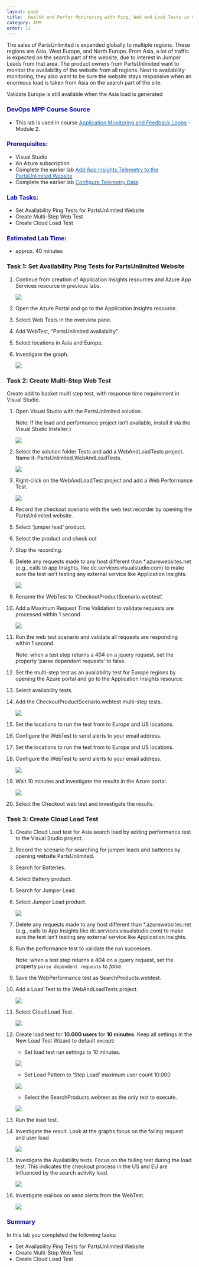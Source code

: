 ```yaml
---
layout: page
title:  Health and Perfor Monitoring with Ping, Web and Load Tests in Visual Studio
category: APM
order: 11
---
```



The sales of PartsUnlimited is expanded globally to multiple regions. These regions are Asia, West Europe, and North Europe. From Asia, a lot of traffic is expected on the search part of the website, due to interest in Jumper Leads from that area. The product owners from PartsUnlimited want to monitor the availability of the website from all regions. Next to availability monitoring, they also want to be sure the website stays responsive when an enormous load is taken from Asia on the search part of the site.  

Validate Europe is still available when the Asia load is generated

<h3><span style="color: #0000CD;">DevOps MPP Course Source </span></h3>

- This lab is used in course <a href="https://www.edx.org/course/application-monitoring-feedback-loops-microsoft-devops200-7x-0" target="_blank"><span style="color: #0066cc;" color="#0066cc"> Application Monitoring and Feedback Loops</span></a> - Module 2.



<h3><span style="color: #0000CD;">Prerequisites:</span></h3>

- Visual Studio
- An Azure subscription
- Complete the earlier lab <a href="https://microsoft.github.io/PartsUnlimited/apm/200.6x-APM-AddAppInsightsTelemetrytoPUwebsite.html" target="_blank"><span style="color: #0066cc;" color="#0066cc"> Add App Insights Telemetry to the PartsUnlimited Website</span></a> 
- Complete the earlier lab <a href="https://microsoft.github.io/PartsUnlimited/apm/200.6x-APM-ConfigTelemetryData.html" target="_blank"><span style="color: #0066cc;" color="#0066cc"> Configure Telemetry Data </span></a> 



<h3><span style="color: #0000CD;">Lab Tasks: </span></h3>

- Set Availability Ping Tests for PartsUnlimited Website  
- Create Multi-Step Web Test  
- Create Cloud Load Test  





<h3><span style="color: #0000CD;">Estimated Lab Time:</span></h3>

- approx. 40 minutes  



### Task 1: Set Availability Ping Tests for PartsUnlimited Website  



1.	Continue from creation of Application Insights resources and Azure App Services resource in previous labs.   




    ![](../assets/healthperfmonitoring-jan2018/healthperfmon_1.png)



2. Open the Azure Portal and go to the Application Insights resource.  

3. Select Web Tests in the overview pane.  

4. Add WebTest, “PartsUnlimited availability”.  

5. Select locations in Asia and Europe.  

6. Investigate the graph.  	

    ![](../assets/healthperfmonitoring-jan2018/healthperfmon_2.png)


### Task 2: Create Multi-Step Web Test  

Create add to basket multi step test, with response time requirement in Visual Studio.   

1.	Open Visual Studio with the PartsUnlimited solution.    

    Note: If the load and performance project isn’t available, install it via the Visual Studio Installer.)  


    ![](../assets/healthperfmonitoring-jan2018/healthperfmon_3.png)




2. Select the solution folder Tests and add a WebAndLoadTests project. Name it: PartsUnlimited.WebAndLoadTests.  



    ![](../assets/healthperfmonitoring-jan2018/healthperfmon_4.png)



3. Right-click on the WebAndLoadTest project and add a Web Performance Test.  
    
    ![](../assets/healthperfmonitoring-jan2018/healthperfmon_5.png)






4. Record the checkout scenario with the web test recorder by opening the PartsUnlimited website.  

5. Select ‘jumper lead’ product.  

6. Select the product and check out

7. Stop the recording.  

8. Delete any requests made to any host different than *.azurewebsites.net (e.g., calls to app Insights, like dc.services.visualstudio.com) to make sure the test isn’t testing any external service like Application Insights.  

    ![](../assets/healthperfmonitoring-jan2018/healthperfmon_6.png)



9. Rename the WebTest to ‘CheckoutProductScenario.webtest’.  

10. Add a Maximum Request Time Validation to validate requests are processed within 1 second.  

    
    ![](../assets/healthperfmonitoring-jan2018/healthperfmon_7.png)


11. Run the web test scenario and validate all requests are responding within 1 second. 

    Note: when a test step returns a 404 on a jquery request, set the property ‘parse dependent requests’ to false.  


12. Set the multi-step test as an availability test for Europe regions by opening the Azure portal and go to the Application Insights resource.  
13. Select availability tests.  

14. Add the CheckoutProductScenario.webtest multi-step tests.  

    
    ![](../assets/healthperfmonitoring-jan2018/healthperfmon_8.png) 



15. Set the locations to run the test from to Europe and US locations.  

16. Configure the WebTest to send alerts to your email address.  

17. Set the locations to run the test from to Europe and US locations.  

18. Configure the WebTest to send alerts to your email address.  


    ![](../assets/healthperfmonitoring-jan2018/healthperfmon_9.png) 


19. Wait 10 minutes and investigate the results in the Azure portal.


    ![](../assets/healthperfmonitoring-jan2018/healthperfmon_10.png) 


20. Select the Checkout web test and investigate the results.   



### Task 3: Create Cloud Load Test 


1. Create Cloud Load test for Asia search load by adding performance test to the Visual Studio project.  


2. Record the scenario for searching for jumper leads and batteries by opening website PartsUnlimited.  

4. Search for Batteries.  

5. Select Battery product. 

6. Search for Jumper Lead.  

7. Select Jumper Lead product.  

    ![](../assets/healthperfmonitoring-jan2018/healthperfmon_11.png) 


8. Delete any requests made to any host different than *.azurewebsites.net (e.g., calls to App Insights like dc.services.visualstudio.com) to make sure the test isn’t testing any external service like Application Insights.  

9. Run the performance test to validate the run successes.   

    Note: when a test step returns a 404 on a jquery request, set the property `parse dependent requests` to *false*.  

10. Save the WebPerformance test as SearchProducts.webtest.  

11. Add a Load Test to the WebAndLoadTests project.  


    ![](../assets/healthperfmonitoring-jan2018/healthperfmon_12.png) 


12. Select Cloud Load Test.  


    ![](../assets/healthperfmonitoring-jan2018/healthperfmon_13.png) 

13. Create load test for **10.000 users** for **10 minutes**. Keep all settings in the New Load Test Wizard to default except:  
    - Set load test run settings to 10 minutes.  

    ![](../assets/healthperfmonitoring-jan2018/healthperfmon_14.png) 




    - Set Load Pattern to ‘Step Load’ maximum user count 10.000  


    ![](../assets/healthperfmonitoring-jan2018/healthperfmon_15.png) 

    - Select the SearchProducts.webtest as the only test to execute.  

    ![](../assets/healthperfmonitoring-jan2018/healthperfmon_16.png) 

14. Run the load test.  

15. Investigate the result. Look at the graphs focus on the failing request and user load

    ![](../assets/healthperfmonitoring-jan2018/healthperfmon_17.png) 

16. Investigate the Availability tests. Focus on the failing test during the load test. This indicates the checkout process in the US and EU are influenced by the search activity load.  

    ![](../assets/healthperfmonitoring-jan2018/healthperfmon_18.png) 


17. Investigate mailbox on send alerts from the WebTest.  

    ![](../assets/healthperfmonitoring-jan2018/healthperfmon_19.png)


<h3><span style="color: #0000CD;"> Summary</span></h3>

In this lab you completed the following tasks:
- Set Availability Ping Tests for PartsUnlimited Website  
- Create Multi-Step Web Test  
- Create Cloud Load Test  

